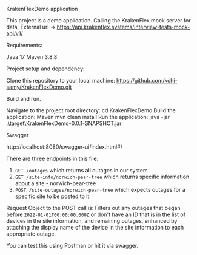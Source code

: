 KrakenFlexDemo application

This project is a demo application.
Calling the KrakenFlex mock server for data, External url -> https://api.krakenflex.systems/interview-tests-mock-api/v1/

Requirements:

  Java 17 
  Maven 3.8.8
  
Project setup and dependency:

Clone this repository to your local machine:
  https://github.com/kohi-samy/KrakenFlexDemo.git

Build and run.

  Navigate to the project root directory: cd KrakenFlexDemo
  Build the application: Maven mvn clean install
  Run the application: java -jar .\target\KrakenFlexDemo-0.0.1-SNAPSHOT.jar

Swagger

  http://localhost:8080/swagger-ui/index.html#/

There are three endpoints in this file:

1. `GET /outages` which returns all outages in our system
2. `GET /site-info/norwich-pear-tree` which returns specific information about a site - norwich-pear-tree
3. `POST /site-outages/norwich-pear-tree` which expects outages for a specific site <norwich-pear-tree> to be posted to it


Request Object to the POST call is:
   Filters out any outages that began before `2022-01-01T00:00:00.000Z` or don't have an ID that is in the list of
   devices in the site information, and remaining outages, enhanced by attaching the display name of the device in the site information to each appropriate outage.

You can test this using Postman or hit it via swagger.
